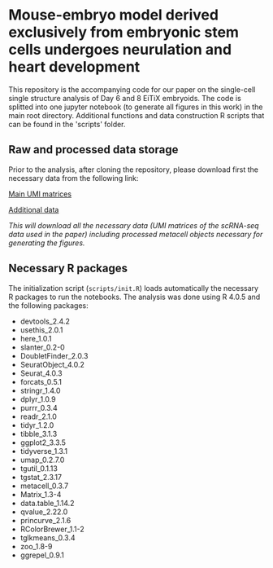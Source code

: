 # Mouse-embryo model derived exclusively from embryonic stem cells undergoes neurulation and heart development

This repository is the accompanying code for our paper on the single-cell single structure analysis of Day 6 and 8 EiTiX embryoids.
The code is splitted into one jupyter notebook (to generate all figures in this work) in the main root directory. 
Additional functions and data construction R scripts that can be found in the 'scripts' folder.

## Raw and processed data storage
Prior to the analysis, after cloning the repository, please download first the necessary data from the following link:

[Main UMI matrices](https://eitix-embryoids.s3.eu-west-1.amazonaws.com/umi_matrices.tar.gz)

[Additional data](https://eitix-embryoids.s3.eu-west-1.amazonaws.com/scrna_db.tar.gz)

*This will download all the necessary data (UMI matrices of the scRNA-seq data used in the paper) including processed metacell objects necessary for generating the figures.*

## Necessary R packages
The initialization script (`scripts/init.R`) loads automatically the necessary R packages to run the notebooks. The analysis was done using R 4.0.5 and the following packages:

- devtools_2.4.2
- usethis_2.0.1
- here_1.0.1         
- slanter_0.2-0
- DoubletFinder_2.0.3 
- SeuratObject_4.0.2 
- Seurat_4.0.3
- forcats_0.5.1
- stringr_1.4.0      
- dplyr_1.0.9
- purrr_0.3.4
- readr_2.1.0        
- tidyr_1.2.0
- tibble_3.1.3
- ggplot2_3.3.5      
- tidyverse_1.3.1
- umap_0.2.7.0
- tgutil_0.1.13      
- tgstat_2.3.17
- metacell_0.3.7
- Matrix_1.3-4 
- data.table_1.14.2
- qvalue_2.22.0
- princurve_2.1.6
- RColorBrewer_1.1-2
- tglkmeans_0.3.4
- zoo_1.8-9
- ggrepel_0.9.1
